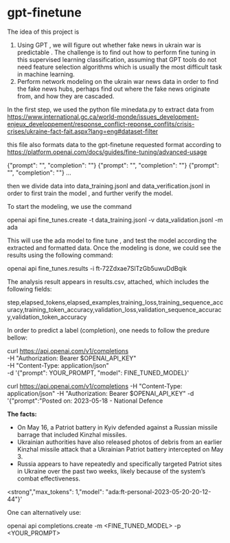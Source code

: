 # gpt-finetune
The idea of this project is

1. Using GPT , we will figure out whether fake news in ukrain war is predictable . The challenge is to find out how to perform fine tuning in this supervised learning classification, assuming that GPT tools do not need feature selection algorithms which is usually the most difficult task in machine learning.
2. Perform network modeling on the ukrain war news data in order to find the fake news hubs, perhaps find out where the fake news originate from, and how they are cascaded.

In the first step, we used the python file minedata.py to extract data from https://www.international.gc.ca/world-monde/issues_development-enjeux_developpement/response_conflict-reponse_conflits/crisis-crises/ukraine-fact-fait.aspx?lang=eng#dataset-filter

this file also formats data to the gpt-finetune requested format according to https://platform.openai.com/docs/guides/fine-tuning/advanced-usage

{"prompt": "<prompt text>", "completion": "<ideal generated text>"}
{"prompt": "<prompt text>", "completion": "<ideal generated text>"}
{"prompt": "<prompt text>", "completion": "<ideal generated text>"}
...
  
then we divide data into data_training.jsonl and data_verification.jsonl in order to first train the model , and further verify the model.

To start the modeling, we use the command
  
openai api fine_tunes.create -t data_training.jsonl -v data_validation.jsonl -m ada
  
This will use the ada model to fine tune , and test the model according the extracted and formatted data. 
Once the modeling is done, we could see the results using the following command:
  
openai api fine_tunes.results -i ft-72Zdxae7SlTzGb5uwuDdBqik
  
The analysis result appears in results.csv, attached, which includes the following fields:
  
step,elapsed_tokens,elapsed_examples,training_loss,training_sequence_accuracy,training_token_accuracy,validation_loss,validation_sequence_accuracy,validation_token_accuracy

  
In order to predict a label (completion), one needs to follow the predure bellow:
  
curl https://api.openai.com/v1/completions \
  -H "Authorization: Bearer $OPENAI_API_KEY" \
  -H "Content-Type: application/json" \
  -d '{"prompt": YOUR_PROMPT, "model": FINE_TUNED_MODEL}'

 curl https://api.openai.com/v1/completions -H "Content-Type: application/json" -H "Authorization: Bearer $OPENAI_API_KEY" -d '{"prompt":"Posted on:</strong> 2023-05-18 - National Defence</p><p><strong>The facts:</strong></p><ul class=lst-spcd><li>On May 16, a Patriot battery in Kyiv defended against a Russian missile barrage that included Kinzhal missiles.</li><li>Ukrainian authorities have also released photos of debris from an earlier Kinzhal missile attack that a Ukrainian Patriot battery intercepted on May 3.</li><li>Russia appears to have repeatedly and specifically targeted Patriot sites in Ukraine over the past two weeks, likely because of the system&rsquo;s combat effectiveness.</li></ul><p><strong","max_tokens": 1,"model": "ada:ft-personal-2023-05-20-20-12-44"}'

One can alternatively use:
   
openai api completions.create -m <FINE_TUNED_MODEL> -p <YOUR_PROMPT>
